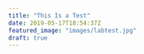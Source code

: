 ```yaml
---
title: "This Is a Test"
date: 2019-05-17T18:54:37Z
featured_image: "images/labtest.jpg"
draft: true
---
```



